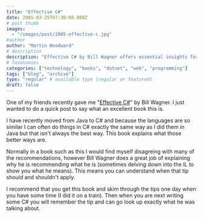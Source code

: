 ```yaml
---
title: "Effective C#"
date: 2005-03-25T07:30:08.000Z
# post thumb
images:
  - "/images/post/2005-effective-c.jpg"
#author
author: "Martin Woodward"
# description
description: "Effective C# by Bill Wagner offers essential insights for Java developers transitioning to C#, highlighting best practices and deeper understanding."
# Taxonomies
categories: ["technology", "books", "dotnet", "web", "programming"]
tags: ["blog", "archive"]
type: "regular" # available type (regular or featured)
draft: false
---
```

[](http://www.amazon.co.uk/exec/obidos/ASIN/0321245660/woodwardwebcom)One of my friends recently gave me "[Effective C#](http://www.amazon.co.uk/exec/obidos/ASIN/0321245660/woodwardwebcom)" by Bill Wagner.  I just wanted to do a quick post to say what an excellent book this is.  

I have recently moved from Java to C# and because the languages are so similar I can often do things in C# exactly the same way as I did them in Java but that isn't always the best way.  This book explains what those better ways are.  

Normally in a book such as this I would find myself disagreing with many of the recommendations, however Bill Wagner does a great job of explaining why he is recommending what he is (sometimes delving down into the IL to show you what he means).  This means you can understand when that tip should and shouldn't apply.

I recommend that you get this book and skim through the tips one day when you have some time (I did it on a train).  Then when you are next writing some C# you will remember the tip and can go look up exactly what he was talking about.